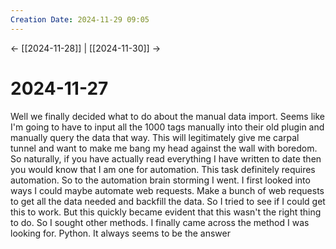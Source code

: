 ```yaml
---
Creation Date: 2024-11-29 09:05
---
```


<- [[2024-11-28]] | [[2024-11-30]]  ->

# 2024-11-27
Well we finally decided what to do about the manual data import. Seems like I'm going to have to input all the 1000 tags manually into their old plugin and manually query the data that way. This will legitimately give me carpal tunnel and want to make me bang my head against the wall with boredom. So naturally, if you have actually read everything I have written to date then you would know that I am one for automation. This task definitely requires automation. So to the automation brain storming I went. I first looked into ways I could maybe automate web requests. Make a bunch of web requests to get all the data needed and backfill the data. So I tried to see if I could get this to work. But this quickly became evident that this wasn't the right thing to do. So I sought other methods. I finally came across the method I was looking for. Python. It always seems to be the answer
